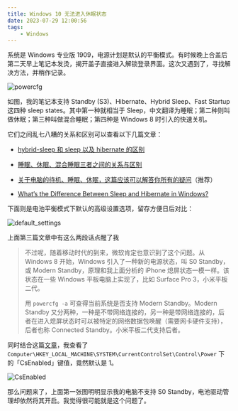 ```yaml
---
title: Windows 10 无法进入休眠状态
date: 2023-07-29 12:00:56
tags:
    - Windows
---
```


系统是 Windows 专业版 1909，电源计划是默认的平衡模式。有时候晚上合盖后第二天早上笔记本发烫，揭开盖子直接进入解锁登录界面。这次又遇到了，寻找解决方法，并稍作记录。

<!-- more -->

![powercfg](/images/2002/powercfg.png)

如图，我的笔记本支持 Standby (S3)、Hibernate、Hybrid Sleep、Fast Startup 这四种 sleep states。其中第一种就相当于 Sleep，中文翻译为睡眠；第二种则叫做休眠；第三种叫做混合睡眠；第四种是 Windows 8 时引入的快速关机。

它们之间乱七八糟的关系和区别可以查看以下几篇文章：

- [hybrid-sleep 和 sleep 以及 hibernate 的区别](https://blog.csdn.net/Listener_ri/article/details/50835594)

- [睡眠、休眠、混合睡眠三者之间的关系与区别](https://blog.csdn.net/y97523szb/article/details/78108777)

- [关于电脑的待机、睡眠、休眠，这篇应该可以解答你所有的疑问](https://zhuanlan.zhihu.com/p/47006051)（推荐）

- [What’s the Difference Between Sleep and Hibernate in Windows?](https://www.howtogeek.com/102897/whats-the-difference-between-sleep-and-hibernate-in-windows/)

下面则是电池平衡模式下默认的高级设置选项，留存方便日后对比：

![default_settings](/images/2002/default_settings.png)

上面第三篇文章中有这么两段话点醒了我

> 不过呢，随着移动时代的到来，微软肯定也意识到了这个问题。从 Windows 8 开始，Windows 引入了一种新的电源状态，叫 S0 Standby，或 Modern Standby，原理和我上面分析的 iPhone 熄屏状态一模一样。该状态在一些 Windows 平板电脑上实现了，比如 Surface Pro 3，小米平板二代。
>
> 用 `powercfg -a` 可查得当前系统是否支持 Modern Standby。Modern Standby 又分两种，一种是不带网络连接的，另一种是带网络连接的，后者在进入熄屏状态时可以被特定的网络数据包唤醒（需要网卡硬件支持），后者也称 Connected Standby。小米平板二代支持后者。

同时结合这篇[文章](https://blog.csdn.net/hanziyuan08/article/details/89396894)，我查看了 `Computer\HKEY_LOCAL_MACHINE\SYSTEM\CurrentControlSet\Control\Power` 下的「CsEnabled」键值，竟然默认是 1。

![CsEnabled](/images/2002/CsEnabled.png)

那么问题来了，上面第一张图明明显示我的电脑不支持 S0 Standby，电池驱动管理却依然将其开启。我觉得很可能就是这个问题了。
